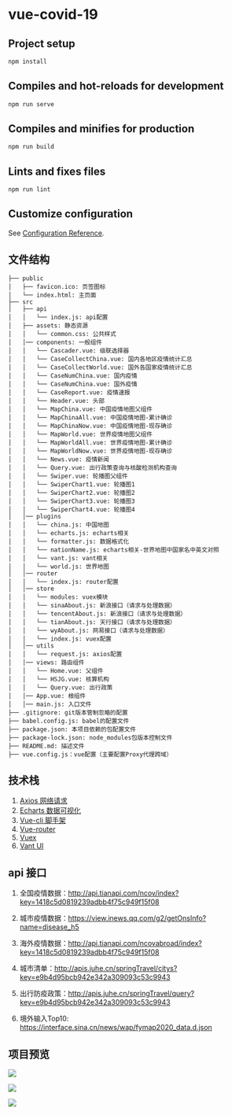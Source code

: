 # vue-covid-19

## Project setup

```js
npm install
```

## Compiles and hot-reloads for development

```js
npm run serve
```

## Compiles and minifies for production

```js
npm run build
```

## Lints and fixes files

```js
npm run lint
```

## Customize configuration

See [Configuration Reference](https://cli.vuejs.org/config/).


## 文件结构

```
├── public
│   ├── favicon.ico: 页签图标
│   └── index.html: 主页面
├── src
│   ├── api
│   │   └── index.js: api配置
│   ├── assets: 静态资源
│   │   └── common.css: 公共样式
│   │── components: 一般组件
│   │   └── Cascader.vue: 级联选择器
│   │   └── CaseCollectChina.vue: 国内各地区疫情统计汇总
│   │   └── CaseCollectWorld.vue: 国外各国家疫情统计汇总
│   │   └── CaseNumChina.vue: 国内疫情
│   │   └── CaseNumChina.vue: 国外疫情
│   │   └── CaseReport.vue: 疫情速报
│   │   └── Header.vue: 头部
│   │   └── MapChina.vue: 中国疫情地图父组件
│   │   └── MapChinaAll.vue: 中国疫情地图-累计确诊
│   │   └── MapChinaNow.vue: 中国疫情地图-现存确诊
│   │   └── MapWorld.vue: 世界疫情地图父组件
│   │   └── MapWorldAll.vue: 世界疫情地图-累计确诊
│   │   └── MapWorldNow.vue: 世界疫情地图-现存确诊
│   │   └── News.vue: 疫情新闻
│   │   └── Query.vue: 出行政策查询与核酸检测机构查询
│   │   └── Swiper.vue: 轮播图父组件
│   │   └── SwiperChart1.vue: 轮播图1
│   │   └── SwiperChart2.vue: 轮播图2
│   │   └── SwiperChart3.vue: 轮播图3
│   │   └── SwiperChart4.vue: 轮播图4
│   │── plugins
│   │   └── china.js: 中国地图
│   │   └── echarts.js: echarts相关
│   │   └── formatter.js: 数据格式化
│   │   └── nationName.js: echarts相关-世界地图中国家名中英文对照
│   │   └── vant.js: vant相关
│   │   └── world.js: 世界地图
│   │── router
│   │   └── index.js: router配置
│   │── store
│   │   └── modules: vuex模块
│   │   └── sinaAbout.js: 新浪接口（请求与处理数据）
│   │   └── tencentAbout.js: 新浪接口（请求与处理数据）
│   │   └── tianAbout.js: 天行接口（请求与处理数据）
│   │   └── wyAbout.js: 网易接口（请求与处理数据）
│   │   └── index.js: vuex配置
│   │── utils
│   │   └── request.js: axios配置
│   │── views: 路由组件
│   │   └── Home.vue: 父组件
│   │   └── HSJG.vue: 核算机构
│   │   └── Query.vue: 出行政策
│   │── App.vue: 根组件
│   │── main.js: 入口文件
├── .gitignore: git版本管制忽略的配置
├── babel.config.js: babel的配置文件
├── package.json: 本项目依赖的包配置文件
├── package-lock.json: node_modules包版本控制文件 
├── README.md: 描述文件
├── vue.config.js：vue配置（主要配置Proxy代理跨域）
```

## 技术栈

1. [Axios 网络请求](http://www.axios-js.com/)
2. [Echarts 数据可视化](https://echarts.apache.org/zh/index.html)
3. [Vue-cli 脚手架](https://cli.vuejs.org/zh/)
4. [Vue-router ](https://router.vuejs.org/zh/)
5. [Vuex](https://v3.vuex.vuejs.org/zh/)
6. [Vant UI](https://vant-contrib.gitee.io/vant/#/zh-CN/)

## api 接口

1. 全国疫情数据：<http://api.tianapi.com/ncov/index?key=1418c5d0819239adbb4f75c949f15f08>

2. 城市疫情数据：<https://view.inews.qq.com/g2/getOnsInfo?name=disease_h5>

3. 海外疫情数据：<http://api.tianapi.com/ncovabroad/index?key=1418c5d0819239adbb4f75c949f15f08>

4. 城市清单：<http://apis.juhe.cn/springTravel/citys?key=e9b4d95bcb942e342a309093c53c9943>

5. 出行防疫政策：<http://apis.juhe.cn/springTravel/query?key=e9b4d95bcb942e342a309093c53c9943>

6. 境外输入Top10: <https://interface.sina.cn/news/wap/fymap2020_data.d.json>

## 项目预览

![](https://tva1.sinaimg.cn/large/e6c9d24egy1h0vj94o0gqj20xl0u0jv2.jpg)

![](https://tva1.sinaimg.cn/large/e6c9d24egy1h0vj9a2aqij20zl0u0gpk.jpg)

![](https://tva1.sinaimg.cn/large/e6c9d24egy1h0vjad6sukj21sj0u0ahv.jpg)
